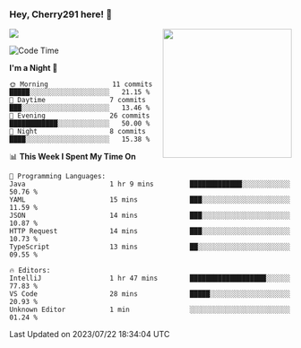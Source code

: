 ### Hey, Cherry291 here! 👋

![](https://metrics.lecoq.io/cherry291?template=classic&config.timezone=Asia%2FShanghai)
<img align='right' src="https://media.giphy.com/media/M9gbBd9nbDrOTu1Mqx/giphy.gif" width="230">
<!-- ![](https://github-readme-stats-ouuan.vercel.app/api?username=cherry291&theme=dark&show_icons=true) -->

<!--START_SECTION:waka-->
![Code Time](http://img.shields.io/badge/Code%20Time-72%20hrs%2052%20mins-blue)

**I'm a Night 🦉** 

```text
🌞 Morning                11 commits          █████░░░░░░░░░░░░░░░░░░░░   21.15 % 
🌆 Daytime                7 commits           ███░░░░░░░░░░░░░░░░░░░░░░   13.46 % 
🌃 Evening                26 commits          ████████████░░░░░░░░░░░░░   50.00 % 
🌙 Night                  8 commits           ████░░░░░░░░░░░░░░░░░░░░░   15.38 % 
```


📊 **This Week I Spent My Time On** 

```text
💬 Programming Languages: 
Java                     1 hr 9 mins         █████████████░░░░░░░░░░░░   50.76 % 
YAML                     15 mins             ███░░░░░░░░░░░░░░░░░░░░░░   11.59 % 
JSON                     14 mins             ███░░░░░░░░░░░░░░░░░░░░░░   10.87 % 
HTTP Request             14 mins             ███░░░░░░░░░░░░░░░░░░░░░░   10.73 % 
TypeScript               13 mins             ██░░░░░░░░░░░░░░░░░░░░░░░   09.55 % 

🔥 Editors: 
IntelliJ                 1 hr 47 mins        ███████████████████░░░░░░   77.83 % 
VS Code                  28 mins             █████░░░░░░░░░░░░░░░░░░░░   20.93 % 
Unknown Editor           1 min               ░░░░░░░░░░░░░░░░░░░░░░░░░   01.24 % 
```


 Last Updated on 2023/07/22 18:34:04 UTC
<!--END_SECTION:waka-->

<!--
**Cherry291/cherry291** is a ✨ _special_ ✨ repository because its `README.md` (this file) appears on your GitHub profile.

Here are some ideas to get you started:

- 🔭 I’m currently working on ...
- 🌱 I’m currently learning ...
- 👯 I’m looking to collaborate on ...
- 🤔 I’m looking for help with ...
- 💬 Ask me about ...
- 📫 How to reach me: ...
- 😄 Pronouns: ...
- ⚡ Fun fact: ...
-->
